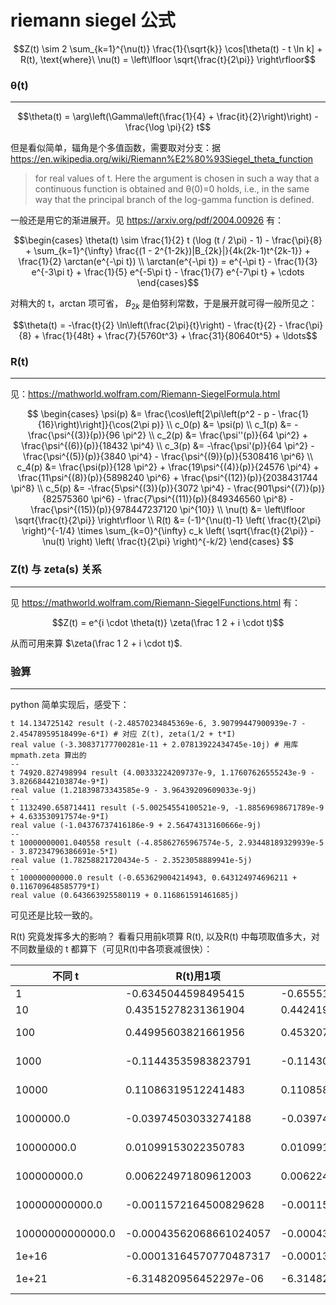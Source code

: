 # riemann siegel 公式

$$Z(t) \sim 2 \sum_{k=1}^{\nu(t)} \frac{1}{\sqrt{k}} \cos[\theta(t) - t \ln k] + R(t), \text{where}\ \nu(t) = \left\lfloor \sqrt{\frac{t}{2\pi}} \right\rfloor$$

### θ(t)
----

$$\theta(t) = \arg\left(\Gamma\left(\frac{1}{4} + \frac{it}{2}\right)\right) - \frac{\log \pi}{2} t$$

但是看似简单，辐角是个多值函数，需要取对分支：据 https://en.wikipedia.org/wiki/Riemann%E2%80%93Siegel_theta_function 
> for real values of t. Here the argument is chosen in such a way that a continuous function is obtained and θ(0)=0 holds, i.e., in the same way that the principal branch of the log-gamma function is defined.

一般还是用它的渐进展开。见 https://arxiv.org/pdf/2004.00926 有：

$$\begin{cases}
\theta(t) \sim \frac{1}{2} t (\log (t / 2\pi) - 1) - \frac{\pi}{8} + \sum_{k=1}^{\infty} \frac{(1 - 2^{1-2k})|B_{2k}|}{4k(2k-1)t^{2k-1}} + \frac{1}{2} \arctan(e^{-\pi t}) \\
\arctan(e^{-\pi t}) = e^{-\pi t} - \frac{1}{3} e^{-3\pi t} + \frac{1}{5} e^{-5\pi t} - \frac{1}{7} e^{-7\pi t} + \cdots
\end{cases}$$

对稍大的 t，arctan 项可省， $B_{2k}$ 是伯努利常数，于是展开就可得一般所见之：

$$\theta(t) = -\frac{t}{2} \ln\left(\frac{2\pi}{t}\right) - \frac{t}{2} - \frac{\pi}{8} + \frac{1}{48t} + \frac{7}{5760t^3} + \frac{31}{80640t^5} + \ldots$$

### R(t)
----

见：https://mathworld.wolfram.com/Riemann-SiegelFormula.html

$$
\begin{cases}
\psi(p) &= \frac{\cos\left[2\pi\left(p^2 - p - \frac{1}{16}\right)\right]}{\cos(2\pi p)} \\
c_0(p) &= \psi(p) \\
c_1(p) &= -\frac{\psi^{(3)}(p)}{96 \pi^2} \\
c_2(p) &= \frac{\psi''(p)}{64 \pi^2} + \frac{\psi^{(6)}(p)}{18432 \pi^4} \\
c_3(p) &= -\frac{\psi'(p)}{64 \pi^2} - \frac{\psi^{(5)}(p)}{3840 \pi^4} - \frac{\psi^{(9)}(p)}{5308416 \pi^6} \\
c_4(p) &= \frac{\psi(p)}{128 \pi^2} + \frac{19\psi^{(4)}(p)}{24576 \pi^4} + \frac{11\psi^{(8)}(p)}{5898240 \pi^6} + \frac{\psi^{(12)}(p)}{2038431744 \pi^8} \\
c_5(p) &= -\frac{5\psi^{(3)}(p)}{3072 \pi^4} - \frac{901\psi^{(7)}(p)}{82575360 \pi^6} - \frac{7\psi^{(11)}(p)}{849346560 \pi^8} - \frac{\psi^{(15)}(p)}{978447237120 \pi^{10}} \\
\nu(t) &= \left\lfloor \sqrt{\frac{t}{2\pi}} \right\rfloor \\
R(t) &= (-1)^{\nu(t)-1} \left( \frac{t}{2\pi} \right)^{-1/4} \times \sum_{k=0}^{\infty} c_k \left( \sqrt{\frac{t}{2\pi}} - \nu(t) \right) \left( \frac{t}{2\pi} \right)^{-k/2}
\end{cases}
$$

### Z(t) 与 zeta(s) 关系
----

见 https://mathworld.wolfram.com/Riemann-SiegelFunctions.html 有：

$$Z(t) = e^{i \cdot \theta(t)} \zeta(\frac 1 2 + i \cdot t)$$

从而可用来算 $\zeta(\frac 1 2 + i \cdot t)$.

### 验算
----

python 简单实现后，感受下：

```
t 14.134725142 result (-2.48570234845369e-6, 3.90799447900939e-7 - 2.45478959518499e-6*I) # 对应 Z(t), zeta(1/2 + t*I)
real value (-3.30837177700281e-11 + 2.07813922434745e-10j) # 用库 mpmath.zeta 算出的
--
t 74920.827498994 result (4.00333224209737e-9, 1.17607626555243e-9 - 3.82668442103874e-9*I)
real value (1.21839873343585e-9 - 3.96439209609033e-9j)
--
t 1132490.658714411 result (-5.00254554100521e-9, -1.88569698671789e-9 + 4.633530917574e-9*I)
real value (-1.04376737416186e-9 + 2.56474313160666e-9j)
--
t 10000000001.040558 result (-4.85862765967574e-5, 2.93448189329939e-5 - 3.87234796386691e-5*I)
real value (1.78258821720434e-5 - 2.3523058889941e-5j)
--
t 100000000000.0 result (-0.653629004214943, 0.643124974696211 + 0.116709648585779*I)
real value (0.643663925580119 + 0.116861591461685j)
```

可见还是比较一致的。

R(t) 究竟发挥多大的影响？ 看看只用前k项算 R(t), 以及R(t) 中每项取值多大，对不同数量级的 t 都算下（可见R(t)中各项衰减很快）：

| 不同 t| R(t)用1项 | 用2项 | 第2项=用2项-用1项 | 用3项 | 第3项 | 用4项 | 第4项 | 用5项 | 第5项 |
|----|----|----|----|----|----|----|----|----|----|
| 1|-0.6345044598495415|-0.655517429069081|-0.0210129692195393|-0.707070986729706|-0.0515535576606252|-0.713063998384924|-0.00599301165521826|-0.739579333744351|-0.0265153353594263 |
| 10|0.43515278231361904|0.442419830240922|0.00726704792730304|0.445056454595899|0.00263662435497680|0.460290414631578|0.0152339600356796|2621.77181888558|2621.31152847095 |
| 100|0.44995603821661956|0.453207122848073|0.00325108463145307|0.453244413365569|3.72905174962912e-5|0.453245936533741|1.52316817209064e-6|0.453245937270208|7.36466554407400e-10 |
| 1000|-0.11443535983823791|-0.114301260662533|0.000134099175704810|-0.114310411685205|-9.15102267162737e-6|-0.114310374593537|3.70916678066324e-8|-0.114310379171305|-4.57776773432617e-9 |
| 10000|0.11086319512241483|0.110858071083571|-5.12403884346535e-6|0.110858300609632|2.29526061101826e-7|0.110858300844943|2.35310299023794e-10|0.110858300848712|3.76883246833160e-12 |
| 1000000.0|-0.03974503033274188|-0.0397462061995665|-1.17586682465282e-6|-0.0397462066583713|-4.58804813585623e-10|-0.0397462066585034|-1.32033273203547e-13|-0.0397462066585034|-4.85722573273506e-17 |
| 10000000.0|0.01099153022350783|0.0109914516398405|-7.85836673511398e-8|0.0109914517316597|9.18192067517198e-11|0.0109914517316573|-2.36789754470834e-15|0.0109914517316573|5.20417042793042e-18 |
| 100000000.0|0.006224971809612003|0.00622498803098462|1.62213726140684e-8|0.00622498803614701|5.16239481718195e-12|0.00622498803614706|4.85722573273506e-17|0.00622498803614706|0 |
| 100000000000.0|-0.0011572164500829628|-0.00115721630492646|1.45156506823133e-10|-0.00115721630492737|-9.13331910101789e-16|-0.00115721630492737|0|-0.00115721630492737|0 |
| 10000000000000.0|-0.00043562068661024057|-0.000435620693882526|-7.27228585510609e-12|-0.000435620693882529|-2.60208521396521e-18|-0.000435620693882529|0|-0.000435620693882529|0 |
| 1e+16|-0.00013164570770487317|-0.000131645707646345|5.85284587722307e-14|-0.000131645707646345|0|-0.000131645707646345|0|-0.000131645707646345|0 |
| 1e+21|-6.314820956452297e-06|-6.31482095645260e-6|-3.04084828064294e-19|-6.31482095645260e-6|0|-6.31482095645260e-6|0|-6.31482095645260e-6|0 |

